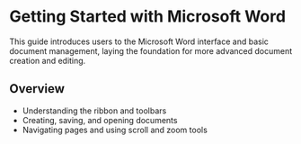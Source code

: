 # Getting Started with Microsoft Word

This guide introduces users to the Microsoft Word interface and basic document management, laying the foundation for more advanced document creation and editing.

## Overview
- Understanding the ribbon and toolbars
- Creating, saving, and opening documents
- Navigating pages and using scroll and zoom tools
